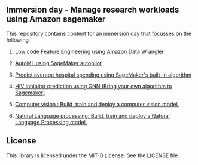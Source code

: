 ## Immersion day - Manage research workloads using Amazon sagemaker

This repository contains content for an immersion day that focusses on the following
1) [Low code Feature Engineering using Amazon Data Wrangler](https://catalog.us-east-1.prod.workshops.aws/workshops/f560a788-af64-4e5a-a02c-a6c88516ab02/en-US/industrylab/healthcare/readmission)    
   
2) [AutoML using SageMaker autopilot]( https://catalog.us-east-1.prod.workshops.aws/workshops/f560a788-af64-4e5a-a02c-a6c88516ab02/en-US/industrylab/healthcare/readmission/part-2 )  
3) [Predict average hospital spending using SageMaker's built-in algorithm](https://github.com/aws-samples/amazon-sagemaker-immersion-day-for-research/blob/main/3.&#32;Medicare_Hospital_Cost_Prediction/Jupyter_Notebook_Medicare_Hospital_Cost_Prediction.ipynb)
4) [HIV Inhibitor prediction using GNN (Bring your own algorithm to Sagemaker)](https://github.com/aws-samples/amazon-sagemaker-immersion-day-for-research/tree/main/4.&#32;Hiv_Inhibitor_Prediction_DGL)
5) [Computer vision : Build, train and deploy a computer vision model.](https://github.com/aws-samples/amazon-sagemaker-immersion-day-for-research/tree/main/5.&#32;Computer_Vision/mnist_cpu)
6) [Natural Language processing: Build, train and deploy a Natural Language Processing model.](https://github.com/aws-samples/amazon-sagemaker-immersion-day-for-research/tree/main/6.&#32;Natural_Language_Processing)




## License

This library is licensed under the MIT-0 License. See the LICENSE file.

